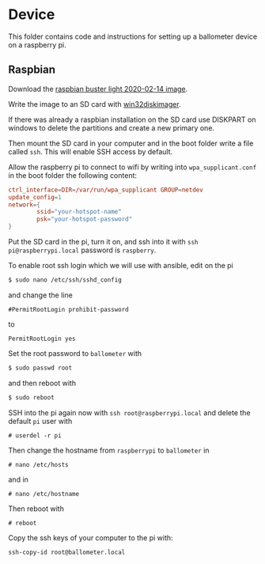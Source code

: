 # Device

This folder contains code and instructions for setting up a ballometer device on a raspberry pi. 

## Raspbian

Download the <a href="http://downloads.raspberrypi.org/raspbian_lite/images/raspbian_lite-2020-02-14/2020-02-13-raspbian-buster-lite.zip">raspbian buster light 2020-02-14 image</a>.

Write the image to an SD card with <a href="https://sourceforge.net/projects/win32diskimager/">win32diskimager</a>.

If there was already a raspbian installation on the SD card use DISKPART on windows to delete the partitions and create a new primary one.

Then mount the SD card in your computer and in the boot folder write a file called ```ssh```. This will enable SSH access by default. 

Allow the raspberry pi to connect to wifi by writing into ```wpa_supplicant.conf``` in the boot folder the following content:

```conf
ctrl_interface=DIR=/var/run/wpa_supplicant GROUP=netdev
update_config=1
network={
        ssid="your-hotspot-name"
        psk="your-hotspot-password"
}
```

Put the SD card in the pi, turn it on, and ssh into it with ```ssh pi@raspberrypi.local``` password is ```raspberry```.

To enable root ssh login which we will use with ansible, edit on the pi

```bash
$ sudo nano /etc/ssh/sshd_config
```

and change the line 

```
#PermitRootLogin prohibit-password
```  

to 

```
PermitRootLogin yes
```

Set the root password to ```ballometer``` with

```bash
$ sudo passwd root
```

and then reboot with

```bash
$ sudo reboot
```

SSH into the pi again now with ```ssh root@raspberrypi.local``` and delete the default ```pi``` user with

```
# userdel -r pi
```

Then change the hostname from ```raspberrypi``` to ```ballometer``` in

```
# nano /etc/hosts
```

and in

```
# nano /etc/hostname
```

Then reboot with

```
# reboot
```

Copy the ssh keys of your computer to the pi with:

```bash
ssh-copy-id root@ballometer.local
```

